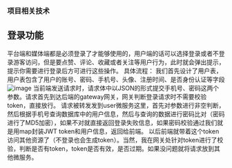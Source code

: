 ### 项目相关技术
## 登录功能
平台端和媒体端都是必须登录了才能够使用的，用户端的话可以选择登录或者不登录游客访问，但是要点赞、评论、收藏或者关注等用户行为，此时就会弹出提示，提示你需要进行登录后方可进行这些操作。
具体流程：
我们首先设计了用户表，用户表包含了用户的账号、密码、手机号、头像、注册时间、是否身份认证等字段
![image](https://github.com/2023-orange/heima-leadnews/assets/127508846/a7200fb8-87ea-4922-a44e-f064aa285147)
当前端发送请求时，请求体中以JSON的形式提交手机号、密码这两个参数。请求首先到达后端的gateway网关，网关判断登录请求时不需要校验token，直接放行。
请求被转发发到user微服务这里，首先对参数进行非空判断，然后根据手机号查询数据库中的用户信息，然后与查询的数据进行密码比对（密码进行了MD5加密），如果不对就直接返回登录失败信息，如果密码校验通过我们就是用map封装JWT token和用户信息，返回给前端。
以后前端就带着这个token访问其他资源了（不登录也会生成token）。当然，我在网关处针对token进行了校验，判断是否有token，token是否有效，是否过期。如果没问题就将请求放到其他微服务。


